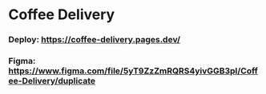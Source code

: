 # Coffee Delivery

### Deploy: https://coffee-delivery.pages.dev/
### Figma: https://www.figma.com/file/5yT9ZzZmRQRS4yivGGB3pl/Coffee-Delivery/duplicate
